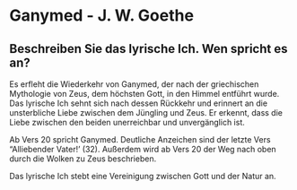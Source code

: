 # Ganymed - J. W. Goethe

## Beschreiben Sie das lyrische Ich. Wen spricht es an?

Es erfleht die Wiederkehr von Ganymed, der nach der griechischen Mythologie von Zeus, dem höchsten Gott, in den Himmel entführt wurde. Das lyrische Ich sehnt sich nach dessen Rückkehr und erinnert an die unsterbliche Liebe zwischen dem Jüngling und Zeus. Er erkennt, dass die Liebe zwischen den beiden unerreichbar und unvergänglich ist.

Ab Vers 20 spricht Ganymed. Deutliche Anzeichen sind der letzte Vers “Alliebender Vater!’ (32). Außerdem wird ab Vers 20 der Weg nach oben durch die Wolken zu Zeus beschrieben. 

Das lyrische Ich stebt eine Vereinigung zwischen Gott und der Natur an.